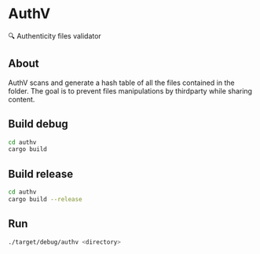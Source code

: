 # AuthV
🔍 Authenticity files validator

## About
AuthV scans and generate a hash table of all the files contained in the folder.
The goal is to prevent files manipulations by thirdparty while sharing content.

## Build debug
```BASH
cd authv
cargo build
```

## Build release
```BASH
cd authv
cargo build --release
```

## Run
```BASH
./target/debug/authv <directory>
```

